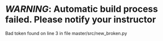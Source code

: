 # *WARNING*:  Automatic build process failed.  Please notify your instructor 

Bad token found on line 3 in file master/src/new_broken.py  
